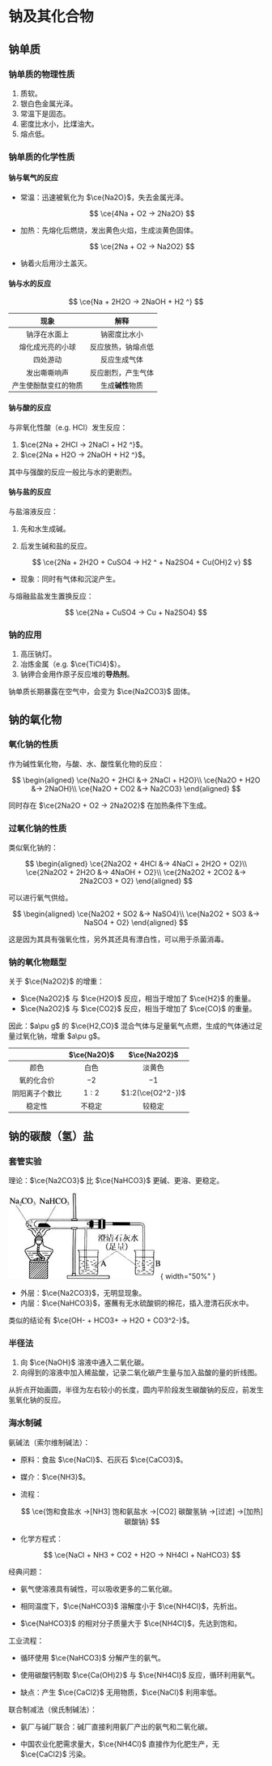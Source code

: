 # 钠及其化合物

## 钠单质

### 钠单质的物理性质

1. 质软。
2. 银白色金属光泽。
3. 常温下是固态。
4. 密度比水小，比煤油大。
5. 熔点低。

### 钠单质的化学性质

#### 钠与氧气的反应

+ 常温：迅速被氧化为 $\ce{Na2O}$，失去金属光泽。

    $$
    \ce{4Na + O2 -> 2Na2O}
    $$

+ 加热：先熔化后燃烧，发出黄色火焰，生成淡黄色固体。

    $$
    \ce{2Na + O2 -> Na2O2}
    $$

+ 钠着火后用沙土盖灭。

#### 钠与水的反应

$$
\ce{Na + 2H2O -> 2NaOH + H2 ^}
$$

| 现象 | 解释 |
| :-: | :-: |
| 钠浮在水面上 | 钠密度比水小 |
| 熔化成光亮的小球 | 反应放热，钠熔点低 |
| 四处游动 | 反应生成气体 |
| 发出嘶嘶响声 | 反应剧烈，产生气体 |
| 产生使酚酞变红的物质 | 生成**碱性**物质 |

#### 钠与酸的反应

与非氧化性酸（e.g. HCl）发生反应：

1. $\ce{2Na + 2HCl -> 2NaCl + H2 ^}$。
2. $\ce{2Na + H2O -> 2NaOH + H2 ^}$。

其中与强酸的反应一般比与水的更剧烈。

#### 钠与盐的反应

与盐溶液反应：

1. 先和水生成碱。
2. 后发生碱和盐的反应。

    $$
    \ce{2Na + 2H2O + CuSO4 -> H2 ^ + Na2SO4 + Cu(OH)2 v}
    $$

+ 现象：同时有气体和沉淀产生。

与熔融盐盐发生置换反应：

$$
\ce{2Na + CuSO4 -> Cu + Na2SO4}
$$

### 钠的应用

1. 高压钠灯。
2. 冶炼金属（e.g. $\ce{TiCl4}$）。
3. 钠钾合金用作原子反应堆的**导热剂**。

钠单质长期暴露在空气中，会变为 $\ce{Na2CO3}$ 固体。

## 钠的氧化物

### 氧化钠的性质

作为碱性氧化物，与酸、水、酸性氧化物的反应：

$$
\begin{aligned}
\ce{Na2O + 2HCl &-> 2NaCl + H2O}\\
\ce{Na2O + H2O &-> 2NaOH}\\
\ce{Na2O + CO2 &-> Na2CO3}
\end{aligned}
$$

同时存在 $\ce{2Na2O + O2 -> 2Na2O2}$ 在加热条件下生成。

### 过氧化钠的性质

类似氧化钠的：

$$
\begin{aligned}
\ce{2Na2O2 + 4HCl &-> 4NaCl + 2H2O + O2}\\
\ce{2Na2O2 + 2H2O &-> 4NaOH + O2}\\
\ce{2Na2O2 + 2CO2 &-> 2Na2CO3 + O2}
\end{aligned}
$$

可以进行氧气供给。

$$
\begin{aligned}
\ce{Na2O2 + SO2 &-> NaSO4}\\
\ce{Na2O2 + SO3 &-> NaSO4 + O2}
\end{aligned}
$$

这是因为其具有强氧化性，另外其还具有漂白性，可以用于杀菌消毒。

### 钠的氧化物题型

关于 $\ce{Na2O2}$ 的增重：

- $\ce{Na2O2}$ 与 $\ce{H2O}$ 反应，相当于增加了 $\ce{H2}$ 的重量。
- $\ce{Na2O2}$ 与 $\ce{CO2}$ 反应，相当于增加了 $\ce{CO}$ 的重量。

因此：$a\pu g$ 的 $\ce{H2,CO}$ 混合气体与足量氧气点燃，生成的气体通过足量过氧化钠，增重 $a\pu g$。

| | $\ce{Na2O}$ | $\ce{Na2O2}$ |
| :-: | :-: | :-: |
| 颜色 | 白色 | 淡黄色 |
| 氧的化合价 | $-2$ | $-1$ |
| 阴阳离子个数比 | $1:2$ | $1:2(\ce{O2^2-})$ |
| 稳定性 | 不稳定 | 较稳定 |

## 钠的碳酸（氢）盐

### 套管实验

理论：$\ce{Na2CO3}$ 比 $\ce{NaHCO3}$ 更碱、更溶、更稳定。

![套管实验](./套管实验.jpg){ width="50%" }

- 外层：$\ce{Na2CO3}$，无明显现象。
- 内层：$\ce{NaHCO3}$，塞蘸有无水硫酸铜的棉花，插入澄清石灰水中。

类似的结论有 $\ce{OH- + HCO3+ -> H2O + CO3^2-}$。

### 半径法

1. 向 $\ce{NaOH}$ 溶液中通入二氧化碳。
2. 向得到的溶液中加入稀盐酸，记录二氧化碳产生量与加入盐酸的量的折线图。

从折点开始画圆，半径为左右较小的长度，圆内平阶段发生碳酸钠的反应，前发生氢氧化钠的反应。

### 海水制碱

氨碱法（索尔维制碱法）：

- 原料：食盐 $\ce{NaCl}$、石灰石 $\ce{CaCO3}$。

- 媒介：$\ce{NH3}$。

- 流程：

    $$
    \ce{饱和食盐水 ->[NH3] 饱和氨盐水 ->[CO2] 碳酸氢钠 ->[过滤] ->[加热] 碳酸钠}
    $$

- 化学方程式：

    $$
    \ce{NaCl + NH3 + CO2 + H2O -> NH4Cl + NaHCO3}
    $$

经典问题：

- 氨气使溶液具有碱性，可以吸收更多的二氧化碳。

- 相同温度下，$\ce{NaHCO3}$ 溶解度小于 $\ce{NH4Cl}$，先析出。

- $\ce{NaHCO3}$ 的相对分子质量大于 $\ce{NH4Cl}$，先达到饱和。

工业流程：

- 循环使用 $\ce{NaHCO3}$ 分解产生的氨气。

- 使用碳酸钙制取 $\ce{Ca(OH)2}$ 与 $\ce{NH4Cl}$ 反应，循环利用氨气。

- 缺点：产生 $\ce{CaCl2}$ 无用物质，$\ce{NaCl}$ 利用率低。

联合制减法（侯氏制碱法）：

- 氨厂与碱厂联合：碱厂直接利用氨厂产出的氨气和二氧化碳。

- 中国农业化肥需求量大，$\ce{NH4Cl}$ 直接作为化肥生产，无 $\ce{CaCl2}$ 污染。
